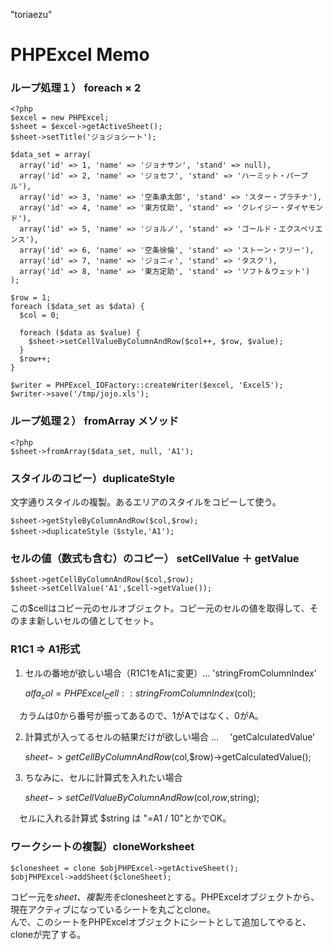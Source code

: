 "toriaezu" 

# PHPExcel Memo

### ループ処理１） foreach × 2

    <?php
    $excel = new PHPExcel;
    $sheet = $excel->getActiveSheet();
    $sheet->setTitle('ジョジョシート');
    
    $data_set = array(
      array('id' => 1, 'name' => 'ジョナサン', 'stand' => null),
      array('id' => 2, 'name' => 'ジョセフ', 'stand' => 'ハーミット・パープル'),
      array('id' => 3, 'name' => '空条承太郎', 'stand' => 'スター・プラチナ'),
      array('id' => 4, 'name' => '東方仗助', 'stand' => 'クレイジー・ダイヤモンド'),
      array('id' => 5, 'name' => 'ジョルノ', 'stand' => 'ゴールド・エクスペリエンス'),
      array('id' => 6, 'name' => '空条徐倫', 'stand' => 'ストーン・フリー'),
      array('id' => 7, 'name' => 'ジョニィ', 'stand' => 'タスク'),
      array('id' => 8, 'name' => '東方定助', 'stand' => 'ソフト＆ウェット')
    );
    
    $row = 1;
    foreach ($data_set as $data) {
      $col = 0;
    
      foreach ($data as $value) {
        $sheet->setCellValueByColumnAndRow($col++, $row, $value);
      }
      $row++;
    }
    
    $writer = PHPExcel_IOFactory::createWriter($excel, 'Excel5');
    $writer->save('/tmp/jojo.xls');


### ループ処理２） fromArray メソッド

    <?php
    $sheet->fromArray($data_set, null, 'A1');


### スタイルのコピー）duplicateStyle  
文字通りスタイルの複製。あるエリアのスタイルをコピーして使う。

    $sheet->getStyleByColumnAndRow($col,$row);
    $sheet->duplicateStyle（$style,'A1');

### セルの値（数式も含む）のコピー） setCellValue ＋ getValue

    $sheet->getCellByColumnAndRow($col,$row);
    $sheet->setCellValue('A1',$cell->getValue());

この$cellはコピー元のセルオブジェクト。コピー元のセルの値を取得して、そのまま新しいセルの値としてセット。


### R1C1 ⇒ A1形式  
1) セルの番地が欲しい場合（R1C1をA1に変更）… 'stringFromColumnIndex'

    $alfa_col = PHPExcel_Cell::stringFromColumnIndex($col);

　カラムは0から番号が振ってあるので、1がAではなく、0がA。

2) 計算式が入ってるセルの結果だけが欲しい場合 … 　'getCalculatedValue’

    $sheet->getCellByColumnAndRow($col,$row)->getCalculatedValue();

3) ちなみに、セルに計算式を入れたい場合

    $sheet->setCellValueByColumnAndRow($col,$row,$string);

　セルに入れる計算式 $string は "=A1 / 10"とかでOK。


### ワークシートの複製）cloneWorksheet  

    $clonesheet = clone $objPHPExcel->getActiveSheet();
    $objPHPExcel->addSheet($cloneSheet);

コピー元を$sheet、複製先を$clonesheetとする。PHPExcelオブジェクトから、現在アクティブになっているシートを丸ごとclone。  
んで、このシートをPHPExcelオブジェクトにシートとして追加してやると、cloneが完了する。

